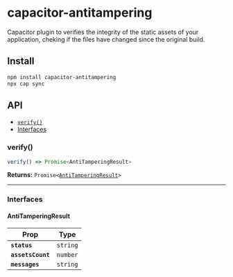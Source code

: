 # capacitor-antitampering

Capacitor plugin to verifies the integrity of the static assets of your application, cheking if the files have changed since the original build.

## Install

```bash
npm install capacitor-antitampering
npx cap sync
```

## API

<docgen-index>

* [`verify()`](#verify)
* [Interfaces](#interfaces)

</docgen-index>

<docgen-api>
<!--Update the source file JSDoc comments and rerun docgen to update the docs below-->

### verify()

```typescript
verify() => Promise<AntiTamperingResult>
```

**Returns:** <code>Promise&lt;<a href="#antitamperingresult">AntiTamperingResult</a>&gt;</code>

--------------------


### Interfaces


#### AntiTamperingResult

| Prop              | Type                |
| ----------------- | ------------------- |
| **`status`**      | <code>string</code> |
| **`assetsCount`** | <code>number</code> |
| **`messages`**    | <code>string</code> |

</docgen-api>
